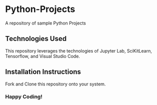 # Python-Projects
A repository of sample Python Projects

## Technologies Used
This repository leverages the technologies of Jupyter Lab, SciKitLearn, Tensorflow, and Visual Studio Code.

## Installation Instructions
Fork and Clone this repository onto your system. 

### Happy Coding!
